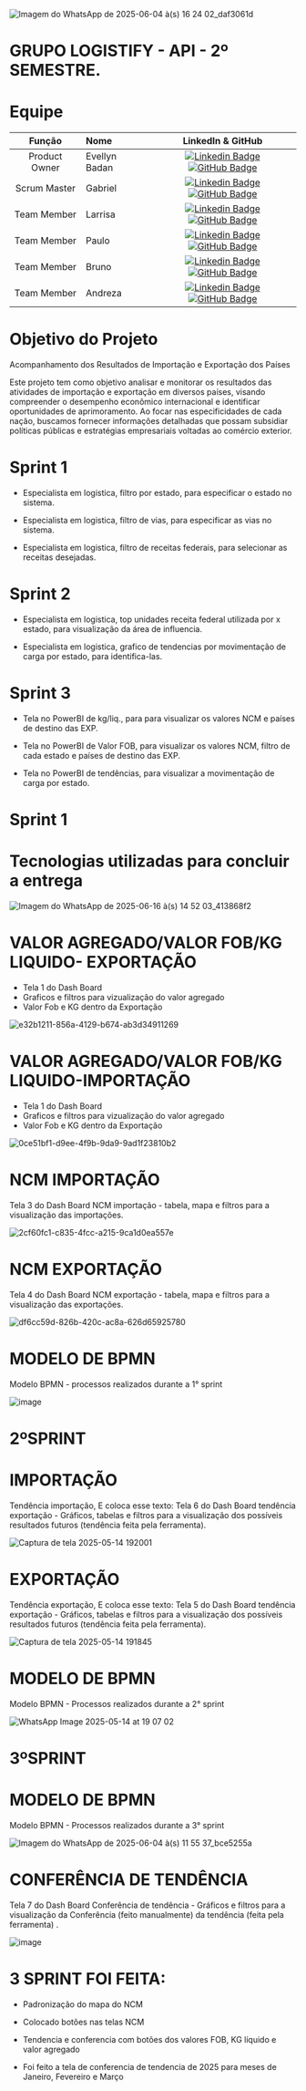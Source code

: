 


![Imagem do WhatsApp de 2025-06-04 à(s) 16 24 02_daf3061d](https://github.com/user-attachments/assets/e6456579-8647-47c2-97bf-148c61815ad2)  



# GRUPO LOGISTIFY - API - 2º SEMESTRE.

# Equipe
|    Função     | Nome                                  |                                                                                                                                                      LinkedIn & GitHub                                                                                                                                                      |
| :-----------: | :------------------------------------ | :-------------------------------------------------------------------------------------------------------------------------------------------------------------------------------------------------------------------------------------------------------------------------------------------------------------------------: |
| Product Owner |   Evellyn Badan       |     [![Linkedin Badge](https://img.shields.io/badge/Linkedin-blue?style=flat-square&logo=Linkedin&logoColor=white)](https://www.linkedin.com/in/evellyn-badan-383a88285?utm_source=share&utm_campaign=share_via&utm_content=profile&utm_medium=ios_app) [![GitHub Badge](https://img.shields.io/badge/GitHub-111217?style=flat-square&logo=github&logoColor=white)](https://github.com/BadanBADAN)              |
| Scrum Master  | Gabriel |      [![Linkedin Badge](https://img.shields.io/badge/Linkedin-blue?style=flat-square&logo=Linkedin&logoColor=white)]([https://www.linkedin.com/in/mariagabrielareis/](https://www.linkedin.com/in/gabriel-alves-3b5aba1ba?utm_source=share&utm_campaign=share_via&utm_content=profile&utm_medium=android_app)) [![GitHub Badge](https://img.shields.io/badge/GitHub-111217?style=flat-square&logo=github&logoColor=white)](https://github.com/gabrieltn16)     |
| Team Member   | Larrisa              |         [![Linkedin Badge](https://img.shields.io/badge/Linkedin-blue?style=flat-square&logo=Linkedin&logoColor=white)](https://www.linkedin.com/in/larissa-alves-422a10213?utm_source=share&utm_campaign=share_via&utm_content=profile&utm_medium=android_app) [![GitHub Badge](https://img.shields.io/badge/GitHub-111217?style=flat-square&logo=github&logoColor=white)](https://github.com/Larih13)        |
|  Team Member  | Paulo                 |         [![Linkedin Badge](https://img.shields.io/badge/Linkedin-blue?style=flat-square&logo=Linkedin&logoColor=white)](https://www.linkedin.com/in/paulo-henrique-b21680306?utm_source=share&utm_campaign=share_via&utm_content=profile&utm_medium=ios_app) [![GitHub Badge](https://img.shields.io/badge/GitHub-111217?style=flat-square&logo=github&logoColor=white)](https://github.com/Paulo0805)        |
|  Team Member  | Bruno                 |   [![Linkedin Badge](https://img.shields.io/badge/Linkedin-blue?style=flat-square&logo=Linkedin&logoColor=white)](https://www.linkedin.com/in/bruno-della-corte-4a792233a/)[![GitHub Badge](https://img.shields.io/badge/GitHub-111217?style=flat-square&logo=github&logoColor=white)](https://github.com/Bruno2811)   |
|  Team Member  | Andreza                 |   [![Linkedin Badge](https://img.shields.io/badge/Linkedin-blue?style=flat-square&logo=Linkedin&logoColor=white)](https://www.linkedin.com/in/andreza-maria-4a6625277?utm_source=share&utm_campaign=share_via&utm_content=profile&utm_medium=android_app) [![GitHub Badge](https://img.shields.io/badge/GitHub-111217?style=flat-square&logo=github&logoColor=white)](https://github.com/ANDREZA154)   |

# Objetivo do Projeto

 Acompanhamento dos Resultados de Importação e Exportação dos Países

Este projeto tem como objetivo analisar e monitorar os resultados das atividades de importação e exportação em diversos países, visando compreender o desempenho econômico internacional e identificar oportunidades de aprimoramento. Ao focar nas especificidades de cada nação, buscamos fornecer informações detalhadas que possam subsidiar políticas públicas e estratégias empresariais voltadas ao comércio exterior.

# Sprint 1
* Especialista em logistica, filtro por estado, para especificar o estado no sistema.

* Especialista em logistica, filtro de vias, para especificar as vias no sistema.

* Especialista em logistica, filtro de receitas federais, para selecionar as receitas desejadas.


# Sprint 2
* Especialista em logistica,  top unidades receita federal utilizada por x estado, para visualização da área de influencia.

* Especialista em logistica,  grafico de tendencias por movimentação de carga por estado, para identifica-las.

      
# Sprint 3
* Tela no PowerBI de kg/liq., para para visualizar os valores NCM e países de destino das EXP.

* Tela no PowerBI de Valor FOB, para visualizar os valores NCM, filtro de cada estado e países de destino das EXP.

* Tela no PowerBI de tendências, para visualizar a movimentação de carga por estado.

# Sprint 1


# Tecnologias utilizadas para concluir a entrega
![Imagem do WhatsApp de 2025-06-16 à(s) 14 52 03_413868f2](https://github.com/user-attachments/assets/ac73ecb5-3ad8-45fc-bc6d-030ef85f2315)






# VALOR AGREGADO/VALOR FOB/KG LIQUIDO- EXPORTAÇÃO
 * Tela 1 do Dash Board
 * Graficos e filtros para vizualização do valor agregado
 * Valor Fob e KG dentro da Exportação

   
![e32b1211-856a-4129-b674-ab3d34911269](https://github.com/user-attachments/assets/dc295d22-a6d0-4e67-b459-6c0d694bfd2f)

# VALOR AGREGADO/VALOR FOB/KG LIQUIDO-IMPORTAÇÃO

 * Tela 1 do Dash Board
 * Graficos e filtros para vizualização do valor agregado
 * Valor Fob e KG dentro da Exportação

![0ce51bf1-d9ee-4f9b-9da9-9ad1f23810b2](https://github.com/user-attachments/assets/3d430405-308a-45e6-9f67-09147d02da44)

# NCM IMPORTAÇÃO

Tela 3 do Dash Board NCM importação - tabela, mapa e filtros para a visualização das importações.

![2cf60fc1-c835-4fcc-a215-9ca1d0ea557e](https://github.com/user-attachments/assets/eaea77e9-e82a-44be-b8df-fb55a25fb815)

# NCM EXPORTAÇÃO

 Tela 4 do Dash Board NCM exportação - tabela, mapa e filtros para a visualização das exportações.

![df6cc59d-826b-420c-ac8a-626d65925780](https://github.com/user-attachments/assets/e839090d-7254-4c67-b1ef-dd02782bcf48)




# MODELO DE BPMN

 Modelo BPMN - processos realizados durante a 1° sprint

![image](https://github.com/user-attachments/assets/01ac6fd3-9ae1-49a3-a9c6-a3f65c1b66b0)



# 2ºSPRINT

# IMPORTAÇÃO

Tendência importação, 
E coloca esse texto: Tela 6 do Dash Board tendência exportação - Gráficos, tabelas e filtros para a visualização dos possíveis resultados futuros (tendência feita pela ferramenta).

![Captura de tela 2025-05-14 192001](https://github.com/user-attachments/assets/db516a17-864a-444a-b456-c82c06cadf96)



# EXPORTAÇÃO

Tendência exportação, 
E coloca esse texto: Tela 5 do Dash Board tendência exportação - Gráficos, tabelas e filtros para a visualização dos possíveis resultados futuros (tendência feita pela ferramenta).

![Captura de tela 2025-05-14 191845](https://github.com/user-attachments/assets/a3a510c6-2758-456e-8a9b-75f1da7cac87)






# MODELO DE BPMN

Modelo BPMN - Processos realizados durante a 2° sprint

![WhatsApp Image 2025-05-14 at 19 07 02](https://github.com/user-attachments/assets/5b5165cc-cfd6-4c6a-8b76-b764805cab5e)







# 3ºSPRINT

# MODELO DE BPMN

Modelo BPMN - Processos realizados durante a 3° sprint

![Imagem do WhatsApp de 2025-06-04 à(s) 11 55 37_bce5255a](https://github.com/user-attachments/assets/afb8142e-4198-49f7-a009-08510089b158)

# CONFERÊNCIA DE TENDÊNCIA 

Tela 7 do Dash Board Conferência de tendência - Gráficos e filtros para a visualização da Conferência (feito manualmente) da tendência (feita pela ferramenta) .

![image](https://github.com/user-attachments/assets/eb5bd6e3-e51a-46d0-8557-c8752161dece)



# 3 SPRINT FOI FEITA: 

 * Padronização do mapa do NCM

 * Colocado botões nas telas NCM

 * Tendencia e conferencia com botões dos valores FOB, KG líquido e valor agregado

 * Foi feito a tela de conferencia de tendencia de 2025 para meses de Janeiro, Fevereiro e Março


